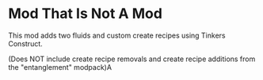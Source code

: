 # Mod That Is Not A Mod

This mod adds two fluids and custom create recipes using Tinkers Construct.

(Does NOT include create recipe removals and create recipe additions from the "entanglement" modpack)A

